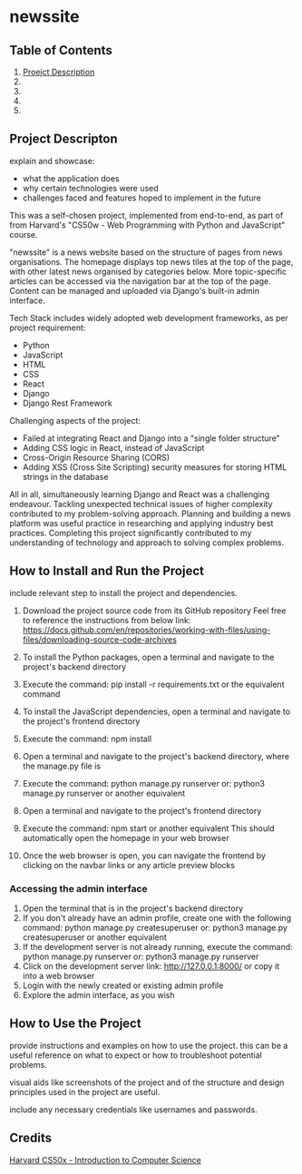 # newssite

## Table of Contents
1. [Proejct Description](#project-description)
2. [](#)
3. [](#)
4. [](#)
5. [](#)

## Project Descripton
explain and showcase:
- what the application does
- why certain technologies were used
- challenges faced and features hoped to implement in the future

This was a self-chosen project, implemented from end-to-end, as part of from Harvard's "CS50w - Web Programming with Python and JavaScript" course.

"newssite" is a news website based on the structure of pages from news organisations. The homepage displays top news tiles at the top of the page, with other latest news organised by categories below.
More topic-specific articles can be accessed via the navigation bar at the top of the page. Content can be managed and uploaded via Django's built-in admin interface. 

Tech Stack includes widely adopted web development frameworks, as per project requirement:
- Python
- JavaScript
- HTML
- CSS
- React
- Django
- Django Rest Framework

Challenging aspects of the project:
- Failed at integrating React and Django into a "single folder structure"
- Adding CSS logic in React, instead of JavaScript
- Cross-Origin Resource Sharing (CORS)
- Adding XSS (Cross Site Scripting) security measures for storing HTML strings in the database

All in all, simultaneously learning Django and React was a challenging endeavour. Tackling unexpected technical issues of higher complexity contributed to my problem-solving approach. Planning and building a news platform was useful practice in researching and applying industry best practices. Completing this project significantly contributed to my understanding of technology and approach to solving complex problems.

## How to Install and Run the Project
include relevant step to install the project and dependencies.

1. Download the project source code from its GitHub repository
Feel free to reference the instructions from below link:
https://docs.github.com/en/repositories/working-with-files/using-files/downloading-source-code-archives
2. To install the Python packages, open a terminal and navigate to the project's backend directory
3. Execute the command: pip install -r requirements.txt
or the equivalent command 
4. To install the JavaScript dependencies, open a terminal and navigate to the project's frontend directory
5. Execute the command: npm install

1. Open a terminal and navigate to the project's backend directory, where the manage.py file is
2. Execute the command: python manage.py runserver 
or: python3 manage.py runserver
or another equivalent
3. Open a terminal and navigate to the project's frontend directory
4. Execute the command: npm start
or another equivalent
This should automatically open the homepage in your web browser
5. Once the web browser is open, you can navigate the frontend by clicking on the navbar links or any article preview blocks

### Accessing the admin interface
1. Open the terminal that is in the project's backend directory
2. If you don't already have an admin profile, create one with the following command:
python manage.py createsuperuser
or: python3 manage.py createsuperuser
or another equivalent
3. If the development server is not already running, execute the command: python manage.py runserver 
or: python3 manage.py runserver
4. Click on the development server link: http://127.0.0.1:8000/
or copy it into a web browser
5. Login with the newly created or existing admin profile
6. Explore the admin interface, as you wish

## How to Use the Project
provide instructions and examples on how to use the project. this can be a useful reference on what to expect or how to troubleshoot potential problems. 

visual aids like screenshots of the project and of the structure and design principles used in the project are useful. 

include any necessary credentials like usernames and passwords.

## Credits
[Harvard CS50x - Introduction to Computer Science](https://cs50.harvard.edu/x/2024/)
